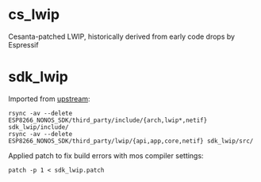 # cs_lwip

Cesanta-patched LWIP, historically derived from early code drops by Espressif

# sdk_lwip

Imported from [upstream](https://github.com/espressif/ESP8266_NONOS_SDK/tree/158bb7a53f16cfff21b35fb4ec66fa15261f5a4a):

```
rsync -av --delete ESP8266_NONOS_SDK/third_party/include/{arch,lwip*,netif} sdk_lwip/include/
rsync -av --delete ESP8266_NONOS_SDK/third_party/lwip/{api,app,core,netif} sdk_lwip/src/
```

Applied patch to fix build errors with mos compiler settings:

```
patch -p 1 < sdk_lwip.patch
```
